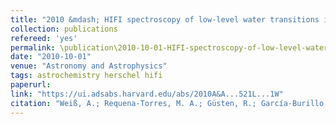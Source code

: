 ```yaml
---
title: "2010 &mdash; HIFI spectroscopy of low-level water transitions in M 82"
collection: publications
refereed: 'yes'
permalink: \publication\2010-10-01-HIFI-spectroscopy-of-low-level-water-transitions-in-M-82
date: "2010-10-01"
venue: "Astronomy and Astrophysics"
tags: astrochemistry herschel hifi
paperurl:
link: "https://ui.adsabs.harvard.edu/abs/2010A&A...521L...1W"
citation: "Weiß, A.; Requena-Torres, M. A.; Güsten, R.; García-Burillo, S.; Harris, A. I.; Israel, F. P.; Klein, T.; Kramer, C.; Lord, S.; Martin-Pintado, J.; Röllig, M.; Stutzki, J.; Szczerba, R.; van der Werf, P. P.; Philipp-May, S.; Yorke, H.; Akyilmaz, M.; Gal, C.; Higgins, R.; Marston, A.; Roberts, J.; Schlöder, F.; Schultz, M.; Teyssier, D.; Whyborn, N.; Wunsch, H. J., Astronomy and Astrophysics, Volume 521, id.L1, 5 pp."
---
```

